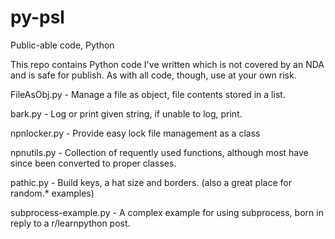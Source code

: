 py-psl
======

Public-able code, Python

This repo contains Python code I've written which is not covered by an NDA and is safe for publish. As with all code, though, use at your own risk.

FileAsObj.py - Manage a file as object, file contents stored in a list.

bark.py - Log or print given string, if unable to log, print.

npnlocker.py - Provide easy lock file management as a class

npnutils.py - Collection of requently used functions, although most have since been converted to proper classes.

pathic.py - Build keys, a hat size and borders. (also a great place for random.* examples)

subprocess-example.py - A complex example for using subprocess, born in reply to a r/learnpython post.
